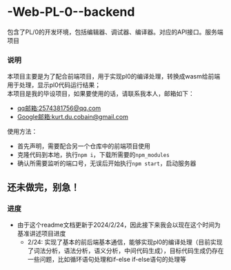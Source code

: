 # -Web-PL-0--backend
包含了PL/0的开发环境，包括编辑器、调试器、编译器。对应的API接口。服务端项目

### 说明

本项目主要是为了配合前端项目，用于实现pl0的编译处理，转换成wasm给前端用于处理，显示pl0代码运行结果；<br>
本项目是我的毕设项目，如果要使用的话，请联系我本人，邮箱如下：
- [qq邮箱:2574381756@qq.com](2574381756@qq.com)
- [Google邮箱:kurt.du.cobain@gmail.com](kurt.du.cobain@gmail.com)

使用方法：
- 首先声明，需要配合另一个仓库中的前端项目使用
- 克隆代码到本地，执行`npm i`，下载所需要的`npm_modules`
- 确认所需要监听的端口号，无误后开始执行`npm start`，启动服务器

## 还未做完，别急！
### 进度

- 由于这个readme文档更新于2024/2/24，因此接下来我会以现在这个时间为基准讲述项目进度
  - 2/24: 实现了基本的前后端基本通信，能够实现pl0的编译处理（目前实现了词法分析，语法分析，语义分析，中间代码生成），目标代码生成仍存在一些问题，比如循环语句处理和if-else if-else语句的处理等
